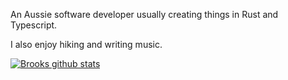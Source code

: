 An Aussie software developer usually creating things in Rust and Typescript.

I also enjoy hiking and writing music.

 [![Brooks github stats](https://github-readme-stats.vercel.app/api?username=brookjeynes&theme=dark)](https://github.com/brookjeynes/github-readme-stats) 
